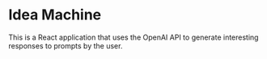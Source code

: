 # Idea Machine
This is a React application that uses the OpenAI API to generate interesting responses to prompts by the user. 